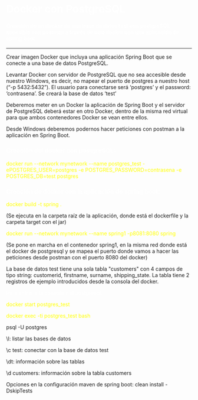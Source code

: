 <h1 style="color:white">Docker con PostgreSQL</h1>
<h4 style="color:white">Creación de un docker de una base de datos test con postgreSQL accesible con postman a través de otro docker con una aplicación de spring boot</h4>
<hr>
<p>Crear imagen Docker que incluya una aplicación Spring Boot que se conecte a una base de datos PostgreSQL.  

Levantar Docker con servidor de PostgreSQL que no sea accesible desde nuestro Windows, es decir, no mapear el puerto de postgres a nuestro host (“-p 5432:5432”).   El usuario para conectarse será  ‘postgres’ y el password: ‘contrasena’. Se creará la base de datos ‘test’

Deberemos meter en un Docker la aplicación de Spring Boot y el servidor de PostgreSQL deberá estar en otro Docker, dentro de la misma red virtual para que ambos contenedores Docker se vean entre ellos.

Desde Windows deberemos podernos hacer peticiones con postman a la aplicación en Spring Boot. </p>
<h3 style="color:white">Creación del docker con postgreSQL:</h3>
<p style="color:yellow">docker run --network mynetwork --name postgres_test -ePOSTGRES_USER=postgres -e POSTGRES_PASSWORD=contrasena -e POSTGRES_DB=test postgres</p>
<p></p>
<h3 style="color:white">Creación de docker con la aplicación de spring boot:</h3>
<p style="color:yellow">docker build -t spring .</p>
<p>(Se ejecuta en la carpeta raíz de la aplicación, donde está el dockerfile y la carpeta target con el jar)</p>
<p style="color:yellow">docker run --network mynetwork --name spring1 -p8081:8080 spring </p>
<p>(Se pone en marcha en el contenedor spring1, en la misma red donde está el docker de postgresql y se mapea el puerto donde vamos a hacer las peticiones desde postman con el puerto 8080 del docker)</p>
<p></p>
<p>La base de datos test tiene una sola tabla "customers" con 4 campos de tipo string: customerid, firstname, surname, shipping_state.
La tabla tiene 2 registros de ejemplo introducidos desde la consola del docker.</p>
<p style="color:white">Para entrar a la consola y al postgresql:</p>
<p style="color:yellow">docker start postgres_test</p>
<p style="color:yellow">docker exec -ti postgres_test bash</p>
<p>psql -U postgres</p>
<p>\l: listar las bases de datos</p>
<p>\c test: conectar con la base de datos test</p>
<p>\dt: información sobre las tablas</p>
<p>\d customers: información sobre la tabla customers</p>
<p></p>
<p></p>
<p>Opciones en la configuración maven de spring boot: clean install -DskipTests</p>
